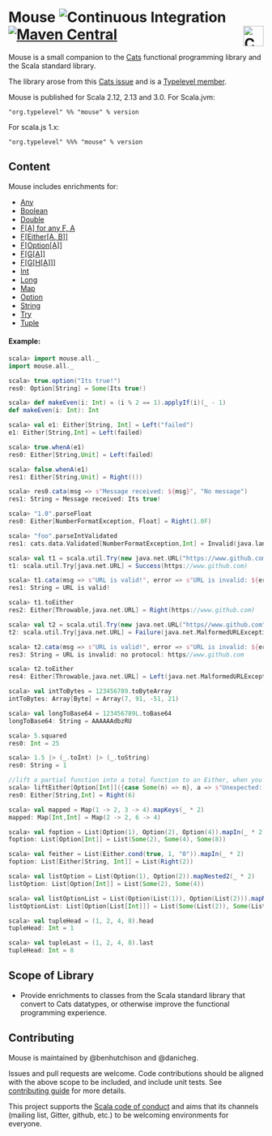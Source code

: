 # Mouse ![Continuous Integration](https://github.com/typelevel/mouse/workflows/Continuous%20Integration/badge.svg) [![Maven Central](https://img.shields.io/maven-central/v/org.typelevel/mouse_2.12.svg)](https://maven-badges.herokuapp.com/maven-central/org.typelevel/mouse_2.12) <a href="https://typelevel.org/cats/"><img src="https://typelevel.org/cats/img/cats-badge.svg" height="40px" align="right" alt="Cats friendly" /></a>

Mouse is a small companion to the [Cats](https://github.com/typelevel/cats) functional programming library and the Scala standard library.

The library arose from this [Cats issue](https://github.com/typelevel/cats/issues/791) and is a [Typelevel member](http://typelevel.org/projects/).

Mouse is published for Scala 2.12, 2.13 and 3.0. For Scala.jvm:

`"org.typelevel" %% "mouse" % version`

For scala.js 1.x:

`"org.typelevel" %%% "mouse" % version`

## Content

Mouse includes enrichments for:

- [Any](./shared/src/main/scala/mouse/any.scala)
- [Boolean](./shared/src/main/scala/mouse/boolean.scala)
- [Double](./shared/src/main/scala/mouse/double.scala)
- [F\[A\] for any F, A](./shared/src/main/scala/mouse/anyf.scala)
- [F\[Either\[A, B\]\]](./shared/src/main/scala/mouse/feither.scala)
- [F\[Option\[A\]\]](./shared/src/main/scala/mouse/foption.scala)
- [F\[G\[A\]\]](./shared/src/main/scala/mouse/fnested.scala)
- [F\[G\[H\[A\]\]\]](./shared/src/main/scala/mouse/fnested.scala)
- [Int](./shared/src/main/scala/mouse/int.scala)
- [Long](./shared/src/main/scala/mouse/long.scala)
- [Map](./shared/src/main/scala/mouse/map.scala)
- [Option](./shared/src/main/scala/mouse/option.scala)
- [String](./shared/src/main/scala/mouse/string.scala)
- [Try](./shared/src/main/scala/mouse/try.scala)
- [Tuple](./shared/src/main/scala-2.x/src/main/scala/mouse/tuple.scala)

#### Example:

```scala
scala> import mouse.all._
import mouse.all._

scala> true.option("Its true!")
res0: Option[String] = Some(Its true!)

scala> def makeEven(i: Int) = (i % 2 == 1).applyIf(i)(_ - 1)
def makeEven(i: Int): Int

scala> val e1: Either[String, Int] = Left("failed")
e1: Either[String,Int] = Left(failed)

scala> true.whenA(e1)
res0: Either[String,Unit] = Left(failed)

scala> false.whenA(e1)
res1: Either[String,Unit] = Right(())

scala> res0.cata(msg => s"Message received: ${msg}", "No message")
res1: String = Message received: Its true!

scala> "1.0".parseFloat
res0: Either[NumberFormatException, Float] = Right(1.0F)

scala> "foo".parseIntValidated
res1: cats.data.Validated[NumberFormatException,Int] = Invalid(java.lang.NumberFormatException: For input string: "foo")

scala> val t1 = scala.util.Try(new java.net.URL("https://www.github.com"))
t1: scala.util.Try[java.net.URL] = Success(https://www.github.com)

scala> t1.cata(msg => s"URL is valid!", error => s"URL is invalid: ${error.getMessage}")
res1: String = URL is valid!

scala> t1.toEither
res2: Either[Throwable,java.net.URL] = Right(https://www.github.com)

scala> val t2 = scala.util.Try(new java.net.URL("https//www.github.com"))
t2: scala.util.Try[java.net.URL] = Failure(java.net.MalformedURLException: no protocol: https//www.github.com)

scala> t2.cata(msg => s"URL is valid!", error => s"URL is invalid: ${error.getMessage}")
res3: String = URL is invalid: no protocol: https//www.github.com

scala> t2.toEither
res4: Either[Throwable,java.net.URL] = Left(java.net.MalformedURLException: no protocol: https//www.github.com)

scala> val intToBytes = 123456789.toByteArray
intToBytes: Array[Byte] = Array(7, 91, -51, 21)

scala> val longToBase64 = 123456789L.toBase64
longToBase64: String = AAAAAAdbzRU

scala> 5.squared
res0: Int = 25

scala> 1.5 |> (_.toInt) |> (_.toString)
res0: String = 1

//lift a partial function into a total function to an Either, when you want to treat unhandled input cases as an error
scala> liftEither[Option[Int]]({case Some(n) => n}, a => s"Unexpected: $a")(Some(6))
res0: Either[String,Int] = Right(6)

scala> val mapped = Map(1 -> 2, 3 -> 4).mapKeys(_ * 2)
mapped: Map[Int,Int] = Map(2 -> 2, 6 -> 4)

scala> val foption = List(Option(1), Option(2), Option(4)).mapIn(_ * 2)
foption: List[Option[Int]] = List(Some(2), Some(4), Some(8))

scala> val feither = List(Either.cond(true, 1, "0")).mapIn(_ * 2)
foption: List[Either[String, Int]] = List(Right(2))

scala> val listOption = List(Option(1), Option(2)).mapNested2(_ * 2)
listOption: List[Option[Int]] = List(Some(2), Some(4))

scala> val listOptionList = List(Option(List(1)), Option(List(2))).mapNested3(_ * 2)
listOptionList: List[Option[List[Int]]] = List(Some(List(2)), Some(List(4)))

scala> val tupleHead = (1, 2, 4, 8).head
tupleHead: Int = 1

scala> val tupleLast = (1, 2, 4, 8).last
tupleHead: Int = 8
```

## Scope of Library

- Provide enrichments to classes from the Scala standard library that convert to Cats datatypes,
or otherwise improve the functional programming experience.

## Contributing

Mouse is maintained by @benhutchison and @danicheg.

Issues and pull requests are welcome. Code contributions should be aligned with the above scope to be included, and include unit tests.
See [contributing guide](./DEV.md) for more details.

This project supports the [Scala code of conduct](https://www.scala-lang.org/conduct/) and aims that its channels
(mailing list, Gitter, github, etc.) to be welcoming environments for everyone.
